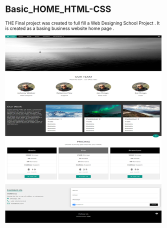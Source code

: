 # Basic_HOME_HTML-CSS
THE Final project was created to full fill a Web Designing School Project . It is created as a basing business website home page . 

<img src="https://github.com/Jackfrst/Basic_HOME_HTML-CSS/blob/main/img/HomePage.png" width="500" height="600">
